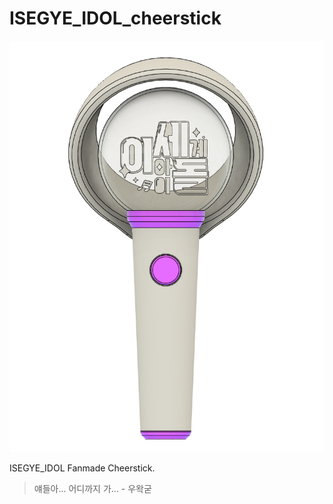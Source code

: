 # ISEGYE_IDOL_cheerstick

![Main_image](Image_file/main_Image.png)

ISEGYE_IDOL Fanmade Cheerstick.

>얘들아... 어디까지 가... - 우왁굳
